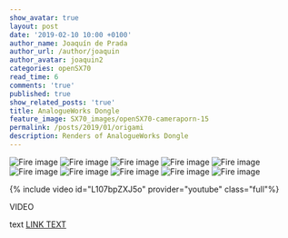 ```yaml
---
show_avatar: true
layout: post
date: '2019-02-10 10:00 +0100'
author_name: Joaquín de Prada
author_url: /author/joaquin
author_avatar: joaquin2
categories: openSX70
read_time: 6
comments: 'true'
published: true
show_related_posts: 'true'
title: AnalogueWorks Dongle
feature_image: SX70_images/openSX70-cameraporn-15
permalink: /posts/2019/01/origami
description: Renders of AnalogueWorks Dongle
---
```




![Fire image]({{site.url}}/{{site.baseurl}}img/2019/02/santi-2.jpg)
![Fire image]({{site.url}}/{{site.baseurl}}img/2019/02/santi-1.jpg)
![Fire image]({{site.url}}/{{site.baseurl}}img/2019/02/santi-0.jpg)
![Fire image]({{site.url}}/{{site.baseurl}}img/2019/02/analogueworks-06.jpg)
![Fire image]({{site.url}}/{{site.baseurl}}img/2019/02/analogueworks-05.jpg)
![Fire image]({{site.url}}/{{site.baseurl}}img/2019/02/img/2019/02/analogueworks-04.jpg)
![Fire image]({{site.url}}/{{site.baseurl}}img/2019/02/img/2019/02/analogueworks-03.jpg)
![Fire image]({{site.url}}/{{site.baseurl}}img/2019/02/img/2019/02/analogueworks-02.jpg)
![Fire image]({{site.url}}/{{site.baseurl}}img/2019/02/img/2019/02/analogueworks-01.jpg)
![Fire image]({{site.url}}/{{site.baseurl}}img/2019/02/img/2019/02/origami-led-location.jpg)


{% include video id="L107bpZXJ5o" provider="youtube" class="full"%}

VIDEO

text [LINK TEXT](http://www.opensx70.com)




